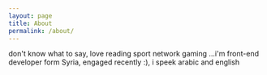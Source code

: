 ```yaml
---
layout: page
title: About
permalink: /about/
---
```


don't know what to say, love reading sport network gaming ...i'm front-end developer form Syria, engaged recently :), i speek arabic and english